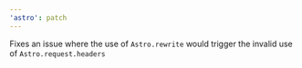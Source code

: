 ```yaml
---
'astro': patch
---
```


Fixes an issue where the use of `Astro.rewrite` would trigger the invalid use of `Astro.request.headers`
